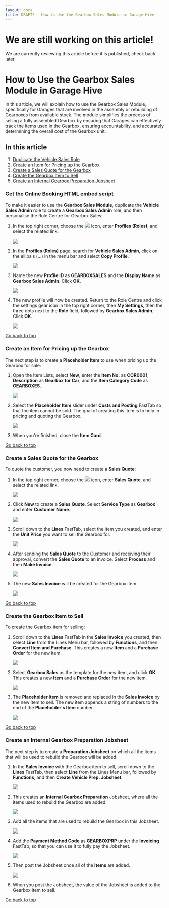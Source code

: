 ```yaml
---
layout: docs
title: DRAFT* - How to Use the Gearbox Sales Module in Garage Hive
---
```


<a name="top"></a>

# We are still working on this article!
We are currently reviewing this article before it is published, check back later.

# How to Use the Gearbox Sales Module in Garage Hive
In this article, we will explain how to use the Gearbox Sales Module, specifically for Garages that are involved in the assembly or rebuilding of Gearboxes from available stock. The module simplifies the process of selling a fully assembled Gearbox by ensuring that Garages can effectively track the items used in the Gearbox, ensuring accountability, and accurately determining the overall cost of the Gearbox unit.


## In this article
1. [Duplicate the Vehicle Sales Role](#duplicate-the-vehicle-sales-role)
2. [Create an Item for Pricing up the Gearbox](#create-an-item-for-pricing-up-the-gearbox)
3. [Create a Sales Quote for the Gearbox](#create-a-sales-quote-for-the-gearbox)
4. [Create the Gearbox Item to Sell](#create-the-gearbox-item-to-sell)
5. [Create an Internal Gearbox Preparation Jobsheet](#create-an-internal-gearbox-preparation-jobsheet)

### Get the Online Booking HTML embed script
To make it easier to use the **Gearbox Sales Module**, duplicate the **Vehicle Sales Admin** role to create a **Gearbox Sales Admin** role, and then personalise the Role Centre for Gearbox Sales:
1. In the top right corner, choose the ![](media/search_icon.png) icon, enter **Profiles (Roles)**, and select the related link.

   ![](media/garagehive-duplicate-role1.png)

2. In the **Profiles (Roles)** page, search for **Vehicle Sales Admin**, click on the ellipsis (...) in the menu bar and select **Copy Profile**.

   ![](media/garagehive-duplicate-role2.png)

3. Name the new **Profile ID** as **GEARBOXSALES** and the **Display Name** as **Gearbox Sales Admin**. Click **OK**.

   ![](media/garagehive-duplicate-role3.png)

4. The new profile will now be created. Return to the Role Centre and click the settings gear icon in the top right corner, then **My Settings**, then the three dots next to the **Role** field, followed by **Gearbox Sales Admin**. Click **OK**.

   ![](media/garagehive-duplicate-role4.gif)

[Go back to top](#top)

### Create an Item for Pricing up the Gearbox
The next step is to create a **Placeholder Item** to use when pricing up the Gearbox for sale:
1. Open the Item Lists, select **New**, enter the **Item No.** as **COR0001**, **Description** as **Gearbox for Car**, and the **Item Category Code** as **GEARBOXES**.

   ![](media/garagehive-gearbox-pricing-item1.png)

2. Select the **Placeholder Item** slider under **Costs and Posting** FastTab so that the item cannot be sold. The goal of creating this item is to help in pricing and quoting the Gearbox.

   ![](media/garagehive-gearbox-pricing-item2.png)

3. When you're finished, close the **Item Card**.

[Go back to top](#top)

### Create a Sales Quote for the Gearbox
To quote the customer, you now need to create a **Sales Quote**:
1. In the top right corner, choose the ![](media/search_icon.png) icon, enter **Sales Quote**, and select the related link.

   ![](media/garagehive-gearbox-sales-quote1.png)

2. Click **New** to create a **Sales Quote**. Select **Service Type** as **Gearbox** and enter **Customer Name**.

   ![](media/garagehive-gearbox-sales-quote2.png)

3. Scroll down to the **Lines** FastTab, select the item you created, and enter the **Unit Price** you want to sell the Gearbox for.

   ![](media/garagehive-gearbox-sales-quote3.png)

4. After sending the **Sales Quote** to the Customer and receiving their approval, convert the **Sales Quote** to an invoice. Select **Process** and then **Make Invoice**.

   ![](media/garagehive-gearbox-sales-quote4.png)

5. The new **Sales Invoice** will be created for the Gearbox item.

   ![](media/garagehive-gearbox-sales-quote5.png)

[Go back to top](#top)

### Create the Gearbox Item to Sell
To create the Gearbox item for selling:
1. Scroll down to the **Lines** FastTab in the **Sales Invoice** you created, then select **Line** from the Lines Menu bar, followed by **Functions**, and then **Convert Item and Purchase**. This creates a new **Item** and a **Purchase Order** for the new item.

   ![](media/garagehive-gearbox-item-to-sell1.png)

2. Select **Gearbox Sales** as the template for the new item, and click **OK**. This creates a new **Item** and a **Purchase Order** for the new item.

   ![](media/garagehive-gearbox-item-to-sell2.png)

3. The **Placeholder Item** is removed and replaced in the **Sales Invoice** by the new item to sell. The new item appends a string of numbers to the end of the **Placeholder's Item** number.

   ![](media/garagehive-gearbox-item-to-sell3.png)

[Go back to top](#top)

### Create an Internal Gearbox Preparation Jobsheet
The next step is to create a **Preparation Jobsheet** on which all the items that will be used to rebuild the Gearbox will be added:
1. In the **Sales Invoice** with the Gearbox item to sell, scroll down to the **Lines** FastTab, then select **Line** from the Lines Menu bar, followed by **Functions**, and then **Create Vehicle Prep. Jobsheet**.

   ![](media/garagehive-internal-gearbox-preparation1.png)

2. This creates an **Internal Gearbox Preparation** Jobsheet, where all the items used to rebuild the Gearbox are added.

   ![](media/garagehive-internal-gearbox-preparation2.png)

3. Add all the items that are used to rebuild the Gearbox in this Jobsheet.

   ![](media/garagehive-internal-gearbox-preparation3.png)

4. Add the **Payment Method Code** as **GEARBOXPRP** under the **Invoicing** FastTab, so that you can use it to fully pay the Jobsheet.

   ![](media/garagehive-internal-gearbox-preparation4.png)

5. Then post the Jobsheet once all of the **Items** are added.

   ![](media/garagehive-internal-gearbox-preparation5.png)

6. When you post the Jobsheet, the value of the Jobsheet is added to the Gearbox item to sell.

[Go back to top](#top)